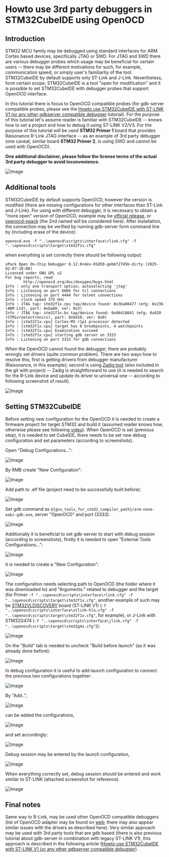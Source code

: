 # Howto use 3rd party debuggers in STM32CubeIDE using OpenOCD

## Introduction
STM32 MCU family may be debugged using standard interfaces for ARM Cortex based devices, specifically JTAG or SWD. For JTAG and SWD there are various debugger probes which usage may be beneficial for certain users -- there may be different motivations for such, for example, communication speed, or simply user's familiarity of the tool. STM32CubeIDE by default supports only ST-Link and J-Link. Nevertheless, form certain scope, STM32CubeIDE is a tool "open for modification" and it is possible to set STM32CubeIDE with debugger probes that support OpenOCD interface. 

In this tutorial there is focus to OpenOCD compatible probes (for gdb-server compatible probes, please see the [Howto use STM32CubeIDE with ST-LINK V1 (or any other gdbserver compatible debugger]() tutorial). For the purpose of this tutorial let's assume reader is familiar with STM32CubeIDE -- knows how to set a project and how to debug it using ST-LINK V2/V3. For the purpose of this tutorial will be used **STM32 Primer 1** board that provides Raisonance R-Link JTAG interface -- as an example of 3rd party debugger (one caveat, similar board **STM32 Primer 2**, is using SWD and cannot be used with OpenOCD). 

**One additional disclaimer, please follow the license terms of the actual 3rd party debugger to avoid inconvenience.**

![Image](pict/Primer1_200x150.jpg "STM32 Primer 1")

## Additional tools

STM32CubeIDE by default supports OpenOCD, however the version is modified (there are missing configurations for other interfaces than ST-Link and J-Link). For using with different debugger, it is necessary to obtain a "more open" version of OpenOCD, example may be [official release](https://github.com/openocd-org/openocd/releases), or [openocd-xpack](https://github.com/xpack-dev-tools/openocd-xpack) (the 2nd named will be considered here). After installation, the connection may be verified by running gdb-server form command line by (including erase of the device):

```
openocd.exe -f "..\openocd\scripts\interface\rlink.cfg" -f "..\openocd\scripts\target\stm32f1x.cfg"
```

when everything is set correctly there should be following output:

```
xPack Open On-Chip Debugger 0.12.0+dev-01850-geb6f2745b-dirty (2025-02-07-10:08)
Licensed under GNU GPL v2
For bug reports, read
        http://openocd.org/doc/doxygen/bugs.html
Info : only one transport option; autoselecting 'jtag'
Info : Listening on port 6666 for tcl connections
Info : Listening on port 4444 for telnet connections
Info : clock speed 375 kHz
Info : JTAG tap: stm32f1x.cpu tap/device found: 0x3ba00477 (mfg: 0x23b (ARM Ltd), part: 0xba00, ver: 0x3)
Info : JTAG tap: stm32f1x.bs tap/device found: 0x06410041 (mfg: 0x020 (STMicroelectronics), part: 0x6410, ver: 0x0)
Info : [stm32f1x.cpu] Cortex-M3 r1p1 processor detected
Info : [stm32f1x.cpu] target has 6 breakpoints, 4 watchpoints
Info : [stm32f1x.cpu] Examination succeed
Info : [stm32f1x.cpu] starting gdb server on 3333
Info : Listening on port 3333 for gdb connections
```

When the OpenOCD cannot found the debugger, there are probably wrongly set drivers (quite common problem). There are two ways how to resolve this, first is getting drivers from debugger manufacturer (Raisonance, in this example); second is using [Zadig tool](https://zadig.akeo.ie/) (also included in the git with project) -- Zadig is straightforward to use (it is needed to search for the R-Link device and update its driver to universal one -- according to following screenshot of result).

![Image](pict/zadig.png "screenshot")

## Setting STM32CubeIDE

Before setting new configuration for the OpenOCD it is needed to create a firmware project for target STM32 and build it (assumed reader knows how, otherwise please see following [video](https://www.youtube.com/watch?v=Azr5vjbgACM)). When OpenOCD is set (previous step), it is needed to set CubeIDE, there needs to be set new debug configuration and set parameters (according to screenshots).

Open "Debug Configurations...":

![Image](pict/screenshot01.png "screenshot01")

By RMB create "New Configuration":

![Image](pict/screenshot02.png "screenshot02")

Add path to .elf file (project need to be successfully built before):

![Image](pict/screenshot03.png "screenshot03")

Set gdb command as `${gnu_tools_for_stm32_compiler_path}/arm-none-eabi-gdb.exe`, server "OpenOCD" and port (3333).

![Image](pict/screenshot04.png "screenshot04")

Additionally it is beneficial to set gdb-server to start with debug session (according to screenshots), firstly it is needed to open "External Tools Configurations...":

![Image](pict/screenshot05.png "screenshot05")

It is needed to create a "New Configuration":

![Image](pict/screenshot06.png "screenshot06")

The configuration needs selecting path to OpenOCD (the folder where it was downloaded to) and "Arguments:" related to debugger and the target (for Primer `-f "..\openocd\scripts\interface\rlink.cfg" -f "..\openocd\scripts\target\stm32f1x.cfg"`, another example of such may be [STM32VLDISCOVERY](https://www.st.com/en/evaluation-tools/stm32vldiscovery.html)  board (ST-LINK V1) (`-f "..\openocd\scripts\interface\stlink-hla.cfg" -f "..\openocd\scripts\target\stm32f1x.cfg"`, for example), or J-Link with STM32G474 (`-f "..\openocd\scripts\interface\jlink.cfg" -f "..\openocd\scripts\target\stm32g4x.cfg"`)):

![Image](pict/screenshot07.png "screenshot07")

On the "Build" tab is needed to uncheck "Build before launch" (as it was already done before):

![Image](pict/screenshot08.png "screenshot08")

In debug configuration it is useful to add launch configuration to connect the previous two configurations together:

![Image](pict/screenshot09.png "screenshot09")

By "Add..",

![Image](pict/screenshot10.png "screenshot10")

can be added the configurations,

![Image](pict/screenshot11.png "screenshot11")

and set accordingly:

![Image](pict/screenshot12.png "screenshot12")

Debug session may be entered by the launch configuration,

![Image](pict/screenshot13.png "screenshot13")

When everything correctly set, debug session should be entered and work similar to ST-LINK (attached screenshot for reference).

![Image](pict/screenshot14.png "screenshot14")

## Final notes

Same way to R-Link, may be used other OpenOCD compatible debuggers (list of OpenOCD adapter may be found on [web](https://openocd.org/doc/html/Debug-Adapter-Hardware.html); there may also appear similar issues with the drivers as described here). Very similar approach may be used with 3rd party tools that are gdb based (there is also previous tutorial about gdb-server in combination with legacy ST-LINK V1), this approach is described in the following article ([Howto use STM32CubeIDE with ST-LINK V1 (or any other gdbserver compatible debugger]()). 